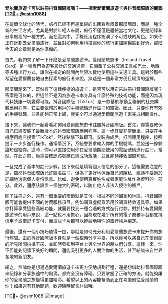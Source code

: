 **爱尔蘭旅遊卡可以註冊抖音國際版嗎？——探索愛爾蘭旅遊卡與抖音國際版的關聯[[TG💪+ @esim1088](https://t.me/s/esim1088)]**

在這個全球化的時代，旅行已經不再是單純的出國看看風景那麼簡單，而是一種全新的生活方式。尤其是對於年輕人來說，旅行不僅僅是體驗當地文化，更是記錄和分享旅程的一種方式。而在這其中，手機應用程序扮演了不可或缺的角色。如果你正在計劃去愛爾蘭旅行，並且對如何利用科技讓你的旅行更加順暢感到好奇，那麼今天的文章就是為你準備的。

首先，我們來了解一下什麼是愛爾蘭旅遊卡。愛爾蘭旅遊卡（Ireland Travel Card）是一種專門為遊客設計的交通通票，它涵蓋了公共交通工具如巴士、地鐵等多種出行方式，讓你在指定的時間內無限次數地使用這些交通工具。這對於那些希望在愛爾蘭各地自由探索的旅行者來說，無疑是一個非常方便且經濟的選擇。

那麼問題來了，既然有了這樣便捷的旅遊卡，是否可以用它來註冊抖音國際版呢？答案是可以的，但這並不是因為旅遊卡本身具有什麼特殊的技術功能，而是因為現代科技讓一切變得可能。抖音國際版（TikTok）是一款基於移動互聯網的社交媒體應用程序，它主要依賴於用戶的手機號碼進行註冊和驗證。因此，只要你有有效的手機號碼，並且能夠正常上網，就完全可以通過愛爾蘭旅遊卡來完成相關操作。

接下來，讓我們一起看看如何用愛爾蘭旅遊卡註冊抖音國際版。首先，你需要確保自己已經安裝了最新版本的抖音國際版應用程序。這一步其實非常簡單，只要在手機應用商店搜索“TikTok”，然後點擊下載即可。安裝完成后，打開應用程序，按照提示一步步進行操作。通常情況下，系統會要求輸入你的手機號碼，並發送一條驗證短信給你。這時，你可以直接使用你在愛爾蘭期間使用的電話號碼進行註冊。當然，在此之前，你需要確認該號碼已經成功激活，並且能夠接收國際短信。

一旦完成了基本的註冊步驟，接下來就是填寫個人信息的部分了。這裡需要注意的是，雖然抖音國際版允許匿名註冊，但為了更好地保護自己的隱私，建議不要過於詳細地透露個人身份信息。比如，避免使用真實姓名或者家庭住址作為資料的一部分。此外，還應該設置一個強大的密碼，以防止他人非法入侵你的賬戶。

除了註冊之外，還有一個重要的環節就是支付。根據不同的國家和地区，抖音國際版可能會提供不同的付費服務項目，例如購買虛擬貨幣用於購買特效道具等。如果你打算享受這些高級功能，就需要找到一種合適的方式進行付款。對於持有愛爾蘭旅遊卡的用戶來說，這一點也不用擔心，因為現在幾乎所有的電子商務平台都支持信用卡或借記卡支付，而這些卡片都可以輕鬆地與你的銀行帳戶綁定。

最後，還有一個小技巧值得一提，那就是如何充分利用愛爾蘭旅遊卡來提升你的旅行體驗。由於抖音國際版本身就是一個視頻分享平臺，所以你可以將自己在愛爾蘭的所見所聞拍攝下來，並即時發布到平台上與全世界的朋友們分享。這樣一來，你不但能夠記錄下美好的瞬間，還能吸引更多的人關注你的生活，甚至結識來自世界各地的新朋友。

總之，無論你是想通過愛爾蘭旅遊卡來更方便地規劃行程，還是想借助抖音國際版來記錄和分享旅途中的點滴，都完全沒有障礙。只要掌握了正確的方法，就能夠讓你的愛爾蘭之旅變得更加精彩。希望以上的內容能幫助到正在考慮前往愛爾蘭的你！如果還有其他問題，歡迎隨時留言討論哦。

[[TG💪+ @esim1088](https://t.me/s/esim1088) ![Image](https://i.postimg.cc/4NQfJmqS/Snipaste-2025-05-13-00-14-12.png)]
